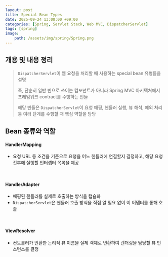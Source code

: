 ```yaml
---
layout: post
title: Special Bean Types
date: 2025-09-24 13:00:00 +09:00
categories: [Spring, Servlet Stack, Web MVC, DispatcherServlet]
tags: [spring]
image:
    path: /assets/img/spring/Spring.png
---
```


## 개용 및 내용 정리

> `DispatcherServlet`이 웹 요청을 처리할 때 사용하는 special bean 유형들을 설명
>
> 즉, 단순히 일반 빈으로 쓰이는 컴포넌트가 아니라 Spring MVC 아키텍처에서 프레임워크 contract를 수행하는 빈들
>
> 해당 빈들은 `DispatcherServlet`이 요청 매핑, 핸들러 실행, 뷰 해석, 예외 처리 등 여러 단계를 수행할 때 핵심 역할을 담당

## Bean 종류와 역할

#### HandlerMapping

- 요청 URL 등 조건을 기준으로 요청을 어느 핸들러에 연결할지 결정하고, 해당 요청 전후에 실행할 인터셉터 목록을 제공

<br>

#### HandlerAdapter

- 매핑된 핸들러를 실제로 호출하는 방식을 캡슐화
- `DispatcherServlet`은 핸들러 호출 방식을 직접 알 필요 없이 이 어댑터를 통해 호출

<br>

#### ViewResolver

- 컨트롤러가 반환한 논리적 뷰 이름을 실제 객체로 변환하여 렌더링을 담당할 뷰 인스턴스를 결정

<br>
